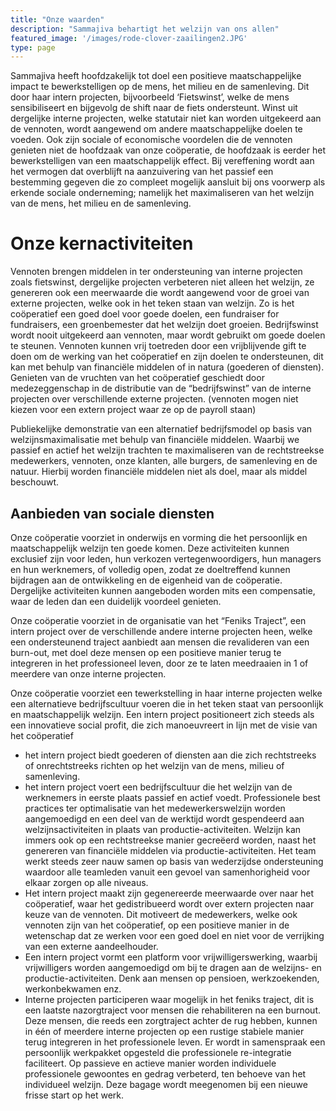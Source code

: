 ```yaml
---
title: "Onze waarden"
description: "Sammajiva behartigt het welzijn van ons allen"
featured_image: '/images/rode-clover-zaailingen2.JPG'
type: page
---
```

Sammajiva heeft hoofdzakelijk tot doel een positieve maatschappelijke impact te bewerkstelligen op de mens, het milieu en de samenleving. Dit door haar intern projecten, bijvoorbeeld ‘Fietswinst’, welke de mens sensibiliseert en bijgevolg de shift naar de fiets ondersteunt. Winst uit dergelijke interne projecten, welke statutair niet kan worden uitgekeerd aan de vennoten, wordt aangewend om andere maatschappelijke doelen te voeden. Ook zijn sociale of economische voordelen die de vennoten genieten niet de hoofdzaak van onze coöperatie, de hoofdzaak is eerder het bewerkstelligen van een maatschappelijk effect. 
Bij vereffening wordt aan het vermogen dat overblijft na aanzuivering van het passief een bestemming gegeven die zo compleet mogelijk aansluit bij ons voorwerp als erkende sociale
onderneming; namelijk het maximaliseren van het welzijn van de mens, het milieu en de samenleving.

# Onze kernactiviteiten

Vennoten brengen middelen in ter ondersteuning van interne projecten zoals fietswinst, dergelijke projecten verbeteren niet alleen het welzijn, ze genereren ook een meerwaarde die wordt aangewend voor de groei van externe projecten, welke ook in het teken staan van welzijn. Zo is het coöperatief een goed doel voor goede doelen, een fundraiser for fundraisers, een groenbemester dat het welzijn doet groeien. Bedrijfswinst wordt nooit uitgekeerd aan vennoten, maar wordt gebruikt om goede doelen te steunen. Vennoten kunnen vrij toetreden door een vrijblijvende gift te doen om de werking van het coöperatief en zijn doelen te ondersteunen, dit kan met behulp van financiële middelen of in natura (goederen of diensten). Genieten van de vruchten van het coöperatief geschiedt door medezeggenschap in de distributie van de “bedrijfswinst” van de interne projecten over verschillende externe projecten. (vennoten mogen niet kiezen voor een extern project waar ze op de payroll staan) 

Publiekelijke demonstratie van een alternatief bedrijfsmodel op basis van welzijnsmaximalisatie met behulp van financiële middelen. Waarbij we passief en actief het welzijn trachten te maximaliseren van de rechtstreekse medewerkers, vennoten, onze klanten, alle burgers, de samenleving en de natuur. Hierbij worden financiële middelen niet als doel, maar als middel beschouwt.

## Aanbieden van sociale diensten
Onze coöperatie voorziet in onderwijs en vorming die het persoonlijk en maatschappelijk welzijn ten goede komen. Deze activiteiten kunnen exclusief zijn voor leden, hun verkozen vertegenwoordigers, hun managers en hun werknemers, of volledig open, zodat ze doeltreffend kunnen bijdragen aan de ontwikkeling en de eigenheid van de coöperatie. Dergelijke activiteiten kunnen aangeboden worden mits een compensatie, waar de leden dan een duidelijk voordeel genieten. 

Onze coöperatie voorziet in de organisatie van het “Feniks Traject”, een intern project over de verschillende andere interne projecten heen, welke een ondersteunend traject aanbiedt aan mensen die revalideren van een burn-out, met doel deze mensen op een positieve manier terug te integreren in het professioneel leven, door ze te laten meedraaien in 1 of meerdere van onze interne projecten.


Onze coöperatie voorziet een tewerkstelling in haar interne projecten welke een alternatieve bedrijfscultuur voeren die in het teken staat van persoonlijk en maatschappelijk welzijn. Een intern project positioneert zich steeds als een innovatieve social profit, die zich manoeuvreert in lijn met de visie van het coöperatief 

* het intern project biedt goederen of diensten aan die zich rechtstreeks of onrechtstreeks richten op het welzijn van de mens, milieu of samenleving.
* het intern project voert een bedrijfscultuur die het welzijn van de werknemers in eerste plaats passief en actief voedt. Professionele best practices ter optimalisatie van het medewerkerswelzijn worden aangemoedigd en een deel van de werktijd wordt gespendeerd aan welzijnsactiviteiten in plaats van productie-activiteiten. Welzijn kan immers ook op een rechtstreekse manier gecreëerd worden, naast het genereren van financiële middelen via productie-activiteiten. Het team werkt steeds zeer nauw samen op basis van wederzijdse ondersteuning waardoor alle teamleden vanuit een gevoel van samenhorigheid voor elkaar zorgen op alle niveaus. 
* Het intern project maakt zijn gegenereerde meerwaarde over naar het coöperatief, waar het gedistribueerd wordt over extern projecten naar keuze van de vennoten. Dit motiveert de medewerkers, welke ook vennoten zijn van het coöperatief, op een positieve manier in de wetenschap dat ze werken voor een goed doel en niet voor de verrijking van een externe aandeelhouder.
* Een intern project vormt een platform voor vrijwilligerswerking, waarbij vrijwilligers worden aangemoedigd om bij te dragen aan de welzijns- en productie-activiteiten. Denk aan mensen op pensioen, werkzoekenden, werkonbekwamen enz.
* Interne projecten participeren waar mogelijk in het feniks traject, dit is een laatste nazorgtraject voor mensen die  rehabiliteren na een burnout. Deze mensen, die reeds een zorgtraject achter de rug hebben, kunnen in één of meerdere interne projecten op een rustige stabiele manier terug integreren in het professionele leven. Er wordt in samenspraak een persoonlijk werkpakket opgesteld die professionele re-integratie faciliteert. Op passieve en actieve manier worden individuele professionele gewoontes en gedrag verbeterd, ten behoeve van het individueel welzijn. Deze bagage wordt meegenomen bij een nieuwe frisse start op het werk.